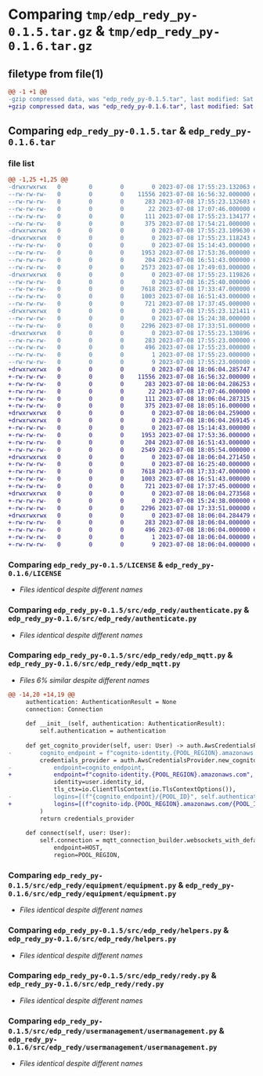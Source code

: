 # Comparing `tmp/edp_redy_py-0.1.5.tar.gz` & `tmp/edp_redy_py-0.1.6.tar.gz`

## filetype from file(1)

```diff
@@ -1 +1 @@
-gzip compressed data, was "edp_redy_py-0.1.5.tar", last modified: Sat Jul  8 17:55:23 2023, max compression
+gzip compressed data, was "edp_redy_py-0.1.6.tar", last modified: Sat Jul  8 18:06:04 2023, max compression
```

## Comparing `edp_redy_py-0.1.5.tar` & `edp_redy_py-0.1.6.tar`

### file list

```diff
@@ -1,25 +1,25 @@
-drwxrwxrwx   0        0        0        0 2023-07-08 17:55:23.132063 edp_redy_py-0.1.5/
--rw-rw-rw-   0        0        0    11556 2023-07-08 16:56:32.000000 edp_redy_py-0.1.5/LICENSE
--rw-rw-rw-   0        0        0      283 2023-07-08 17:55:23.132603 edp_redy_py-0.1.5/PKG-INFO
--rw-rw-rw-   0        0        0       22 2023-07-08 17:07:46.000000 edp_redy_py-0.1.5/README.md
--rw-rw-rw-   0        0        0      111 2023-07-08 17:55:23.134177 edp_redy_py-0.1.5/setup.cfg
--rw-rw-rw-   0        0        0      375 2023-07-08 17:54:21.000000 edp_redy_py-0.1.5/setup.py
-drwxrwxrwx   0        0        0        0 2023-07-08 17:55:23.109630 edp_redy_py-0.1.5/src/
-drwxrwxrwx   0        0        0        0 2023-07-08 17:55:23.118243 edp_redy_py-0.1.5/src/edp_redy/
--rw-rw-rw-   0        0        0        0 2023-07-08 15:14:43.000000 edp_redy_py-0.1.5/src/edp_redy/__init__.py
--rw-rw-rw-   0        0        0     1953 2023-07-08 17:53:36.000000 edp_redy_py-0.1.5/src/edp_redy/authenticate.py
--rw-rw-rw-   0        0        0      204 2023-07-08 16:51:43.000000 edp_redy_py-0.1.5/src/edp_redy/consts.py
--rw-rw-rw-   0        0        0     2573 2023-07-08 17:49:03.000000 edp_redy_py-0.1.5/src/edp_redy/edp_mqtt.py
-drwxrwxrwx   0        0        0        0 2023-07-08 17:55:23.119826 edp_redy_py-0.1.5/src/edp_redy/equipment/
--rw-rw-rw-   0        0        0        0 2023-07-08 16:25:40.000000 edp_redy_py-0.1.5/src/edp_redy/equipment/__init__.py
--rw-rw-rw-   0        0        0     7618 2023-07-08 17:33:47.000000 edp_redy_py-0.1.5/src/edp_redy/equipment/equipment.py
--rw-rw-rw-   0        0        0     1003 2023-07-08 16:51:43.000000 edp_redy_py-0.1.5/src/edp_redy/helpers.py
--rw-rw-rw-   0        0        0      721 2023-07-08 17:37:45.000000 edp_redy_py-0.1.5/src/edp_redy/redy.py
-drwxrwxrwx   0        0        0        0 2023-07-08 17:55:23.121411 edp_redy_py-0.1.5/src/edp_redy/usermanagement/
--rw-rw-rw-   0        0        0        0 2023-07-08 15:24:38.000000 edp_redy_py-0.1.5/src/edp_redy/usermanagement/__init__.py
--rw-rw-rw-   0        0        0     2296 2023-07-08 17:33:51.000000 edp_redy_py-0.1.5/src/edp_redy/usermanagement/usermanagement.py
-drwxrwxrwx   0        0        0        0 2023-07-08 17:55:23.130896 edp_redy_py-0.1.5/src/edp_redy_py.egg-info/
--rw-rw-rw-   0        0        0      283 2023-07-08 17:55:23.000000 edp_redy_py-0.1.5/src/edp_redy_py.egg-info/PKG-INFO
--rw-rw-rw-   0        0        0      496 2023-07-08 17:55:23.000000 edp_redy_py-0.1.5/src/edp_redy_py.egg-info/SOURCES.txt
--rw-rw-rw-   0        0        0        1 2023-07-08 17:55:23.000000 edp_redy_py-0.1.5/src/edp_redy_py.egg-info/dependency_links.txt
--rw-rw-rw-   0        0        0        9 2023-07-08 17:55:23.000000 edp_redy_py-0.1.5/src/edp_redy_py.egg-info/top_level.txt
+drwxrwxrwx   0        0        0        0 2023-07-08 18:06:04.285747 edp_redy_py-0.1.6/
+-rw-rw-rw-   0        0        0    11556 2023-07-08 16:56:32.000000 edp_redy_py-0.1.6/LICENSE
+-rw-rw-rw-   0        0        0      283 2023-07-08 18:06:04.286253 edp_redy_py-0.1.6/PKG-INFO
+-rw-rw-rw-   0        0        0       22 2023-07-08 17:07:46.000000 edp_redy_py-0.1.6/README.md
+-rw-rw-rw-   0        0        0      111 2023-07-08 18:06:04.287315 edp_redy_py-0.1.6/setup.cfg
+-rw-rw-rw-   0        0        0      375 2023-07-08 18:05:16.000000 edp_redy_py-0.1.6/setup.py
+drwxrwxrwx   0        0        0        0 2023-07-08 18:06:04.259000 edp_redy_py-0.1.6/src/
+drwxrwxrwx   0        0        0        0 2023-07-08 18:06:04.269145 edp_redy_py-0.1.6/src/edp_redy/
+-rw-rw-rw-   0        0        0        0 2023-07-08 15:14:43.000000 edp_redy_py-0.1.6/src/edp_redy/__init__.py
+-rw-rw-rw-   0        0        0     1953 2023-07-08 17:53:36.000000 edp_redy_py-0.1.6/src/edp_redy/authenticate.py
+-rw-rw-rw-   0        0        0      204 2023-07-08 16:51:43.000000 edp_redy_py-0.1.6/src/edp_redy/consts.py
+-rw-rw-rw-   0        0        0     2549 2023-07-08 18:05:54.000000 edp_redy_py-0.1.6/src/edp_redy/edp_mqtt.py
+drwxrwxrwx   0        0        0        0 2023-07-08 18:06:04.271450 edp_redy_py-0.1.6/src/edp_redy/equipment/
+-rw-rw-rw-   0        0        0        0 2023-07-08 16:25:40.000000 edp_redy_py-0.1.6/src/edp_redy/equipment/__init__.py
+-rw-rw-rw-   0        0        0     7618 2023-07-08 17:33:47.000000 edp_redy_py-0.1.6/src/edp_redy/equipment/equipment.py
+-rw-rw-rw-   0        0        0     1003 2023-07-08 16:51:43.000000 edp_redy_py-0.1.6/src/edp_redy/helpers.py
+-rw-rw-rw-   0        0        0      721 2023-07-08 17:37:45.000000 edp_redy_py-0.1.6/src/edp_redy/redy.py
+drwxrwxrwx   0        0        0        0 2023-07-08 18:06:04.273568 edp_redy_py-0.1.6/src/edp_redy/usermanagement/
+-rw-rw-rw-   0        0        0        0 2023-07-08 15:24:38.000000 edp_redy_py-0.1.6/src/edp_redy/usermanagement/__init__.py
+-rw-rw-rw-   0        0        0     2296 2023-07-08 17:33:51.000000 edp_redy_py-0.1.6/src/edp_redy/usermanagement/usermanagement.py
+drwxrwxrwx   0        0        0        0 2023-07-08 18:06:04.284479 edp_redy_py-0.1.6/src/edp_redy_py.egg-info/
+-rw-rw-rw-   0        0        0      283 2023-07-08 18:06:04.000000 edp_redy_py-0.1.6/src/edp_redy_py.egg-info/PKG-INFO
+-rw-rw-rw-   0        0        0      496 2023-07-08 18:06:04.000000 edp_redy_py-0.1.6/src/edp_redy_py.egg-info/SOURCES.txt
+-rw-rw-rw-   0        0        0        1 2023-07-08 18:06:04.000000 edp_redy_py-0.1.6/src/edp_redy_py.egg-info/dependency_links.txt
+-rw-rw-rw-   0        0        0        9 2023-07-08 18:06:04.000000 edp_redy_py-0.1.6/src/edp_redy_py.egg-info/top_level.txt
```

### Comparing `edp_redy_py-0.1.5/LICENSE` & `edp_redy_py-0.1.6/LICENSE`

 * *Files identical despite different names*

### Comparing `edp_redy_py-0.1.5/src/edp_redy/authenticate.py` & `edp_redy_py-0.1.6/src/edp_redy/authenticate.py`

 * *Files identical despite different names*

### Comparing `edp_redy_py-0.1.5/src/edp_redy/edp_mqtt.py` & `edp_redy_py-0.1.6/src/edp_redy/edp_mqtt.py`

 * *Files 6% similar despite different names*

```diff
@@ -14,20 +14,19 @@
     authentication: AuthenticationResult = None
     connection: Connection
 
     def __init__(self, authentication: AuthenticationResult):
         self.authentication = authentication
 
     def get_cognito_provider(self, user: User) -> auth.AwsCredentialsProvider:
-        cognito_endpoint = f"cognito-identity.{POOL_REGION}.amazonaws.com"
         credentials_provider = auth.AwsCredentialsProvider.new_cognito(
-            endpoint=cognito_endpoint,
+            endpoint=f"cognito-identity.{POOL_REGION}.amazonaws.com",
             identity=user.identity_id,
             tls_ctx=io.ClientTlsContext(io.TlsContextOptions()),
-            logins=[(f"{cognito_endpoint}/{POOL_ID}", self.authentication.IdToken)]
+            logins=[(f"cognito-idp.{POOL_REGION}.amazonaws.com/{POOL_ID}", self.authentication.IdToken)]
         )
         return credentials_provider
 
     def connect(self, user: User):
         self.connection = mqtt_connection_builder.websockets_with_default_aws_signing(
             endpoint=HOST,
             region=POOL_REGION,
```

### Comparing `edp_redy_py-0.1.5/src/edp_redy/equipment/equipment.py` & `edp_redy_py-0.1.6/src/edp_redy/equipment/equipment.py`

 * *Files identical despite different names*

### Comparing `edp_redy_py-0.1.5/src/edp_redy/helpers.py` & `edp_redy_py-0.1.6/src/edp_redy/helpers.py`

 * *Files identical despite different names*

### Comparing `edp_redy_py-0.1.5/src/edp_redy/redy.py` & `edp_redy_py-0.1.6/src/edp_redy/redy.py`

 * *Files identical despite different names*

### Comparing `edp_redy_py-0.1.5/src/edp_redy/usermanagement/usermanagement.py` & `edp_redy_py-0.1.6/src/edp_redy/usermanagement/usermanagement.py`

 * *Files identical despite different names*

